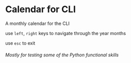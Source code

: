 # Calendar for CLI
A monthly calendar for the CLI

use `left`, `right` keys to navigate through the year months

use `esc` to exit

###### Mostly for testing some of the Python functional skills 
